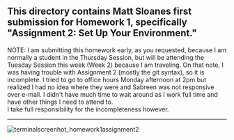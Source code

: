 This directory contains Matt Sloanes first submission for Homework 1, specifically "Assignment 2: Set Up Your Environment."
------
NOTE: I am submitting this homework early, as you requested, because I am normally a student in the Thursday Session, but will be attending 
the Tuesday Session this week (Week 2) because I am traveling.  On that note, I was having trouble with Assignment 2 (mostly the git
syntax), so it is incomplete.  I tried to go to office hours Monday afternoon at 2pm but realized I had no idea where they were and Sabreen
was not responsive over e-mail.  I didn't have much time to wait around as I work full time and have other things I need to attend to.  
I take full responsibility for the incompleteness however.
______

![terminalscreenhot_homework1assignment2](https://cloud.githubusercontent.com/assets/20230416/18448219/316695e2-78f8-11e6-8405-31926a2cec85.png)
